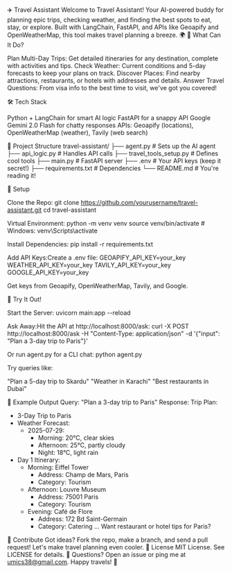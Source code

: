 ✈️ Travel Assistant
Welcome to Travel Assistant! Your AI-powered buddy for planning epic trips, checking weather, and finding the best spots to eat, stay, or explore. Built with LangChain, FastAPI, and APIs like Geoapify and OpenWeatherMap, this tool makes travel planning a breeze. 🌍
🚀 What Can It Do?

Plan Multi-Day Trips: Get detailed itineraries for any destination, complete with activities and tips.
Check Weather: Current conditions and 5-day forecasts to keep your plans on track.
Discover Places: Find nearby attractions, restaurants, or hotels with addresses and details.
Answer Travel Questions: From visa info to the best time to visit, we've got you covered!

🛠️ Tech Stack

Python + LangChain for smart AI logic
FastAPI for a snappy API
Google Gemini 2.0 Flash for chatty responses
APIs: Geoapify (locations), OpenWeatherMap (weather), Tavily (web search)

📂 Project Structure
travel-assistant/
├── agent.py              # Sets up the AI agent
├── api_logic.py         # Handles API calls
├── travel_tools_setup.py # Defines cool tools
├── main.py              # FastAPI server
├── .env                 # Your API keys (keep it secret!)
├── requirements.txt     # Dependencies
└── README.md            # You're reading it!

🔧 Setup

Clone the Repo:
git clone https://github.com/yourusername/travel-assistant.git
cd travel-assistant


Virtual Environment:
python -m venv venv
source venv/bin/activate  # Windows: venv\Scripts\activate


Install Dependencies:
pip install -r requirements.txt


Add API Keys:Create a .env file:
GEOAPIFY_API_KEY=your_key
WEATHER_API_KEY=your_key
TAVILY_API_KEY=your_key
GOOGLE_API_KEY=your_key

Get keys from Geoapify, OpenWeatherMap, Tavily, and Google.


🎉 Try It Out!

Start the Server:
uvicorn main:app --reload


Ask Away:Hit the API at http://localhost:8000/ask:
curl -X POST http://localhost:8000/ask -H "Content-Type: application/json" -d '{"input": "Plan a 3-day trip to Paris"}'

Or run agent.py for a CLI chat:
python agent.py

Try queries like:

"Plan a 5-day trip to Skardu"
"Weather in Karachi"
"Best restaurants in Dubai"



🌟 Example Output
Query: "Plan a 3-day trip to Paris"
Response:
Trip Plan:
- 3-Day Trip to Paris
- Weather Forecast:
  - 2025-07-29:
    - Morning: 20°C, clear skies
    - Afternoon: 25°C, partly cloudy
    - Night: 18°C, light rain
- Day 1 Itinerary:
  - Morning: Eiffel Tower
    - Address: Champ de Mars, Paris
    - Category: Tourism
  - Afternoon: Louvre Museum
    - Address: 75001 Paris
    - Category: Tourism
  - Evening: Café de Flore
    - Address: 172 Bd Saint-Germain
    - Category: Catering
...
Want restaurant or hotel tips for Paris?

🤝 Contribute
Got ideas? Fork the repo, make a branch, and send a pull request! Let's make travel planning even cooler.
📜 License
MIT License. See LICENSE for details.
💬 Questions?
Open an issue or ping me at umics38@gmail.com. Happy travels! 🌴
